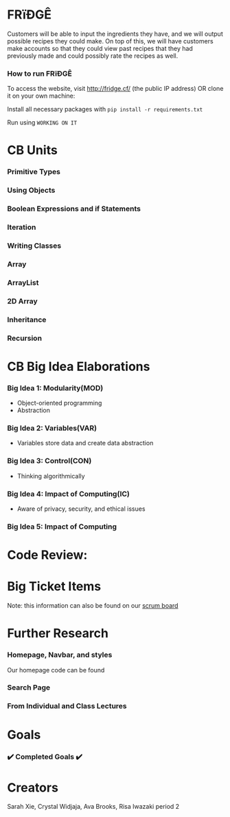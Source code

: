 # FRïÐGÊ  
Customers will be able to input the ingredients they have, and we will output possible recipes they could make. On top of this, we will have customers make accounts so that they could view past recipes that they had previously made and could possibly rate the recipes as well.

### How to run FRïÐGÊ
To access the website, visit http://fridge.cf/ (the public IP address) OR clone it on your own machine:

Install all necessary packages with `pip install -r requirements.txt`

Run using `WORKING ON IT` 

# CB Units 
### Primitive Types
### Using Objects
### Boolean Expressions and if Statements
### Iteration
### Writing Classes
### Array
### ArrayList
### 2D Array
### Inheritance
### Recursion 


# CB Big Idea Elaborations
### Big Idea 1: Modularity(MOD)
* Object-oriented programming
* Abstraction 

### Big Idea 2: Variables(VAR)
* Variables store data and create data abstraction 

### Big Idea 3: Control(CON)
* Thinking algorithmically

### Big Idea 4: Impact of Computing(IC)
* Aware of privacy, security, and ethical issues

### Big Idea 5: Impact of Computing

# Code Review: 


# Big Ticket Items
Note: this information can also be found on our [scrum board](https://github.com/sarahwxie/ketoswags_spring_portfolio/projects/1)

# Further Research


### Homepage, Navbar, and styles
Our homepage code can be found 



### Search Page
 



### From Individual and Class Lectures


# Goals

### ✔️ Completed Goals ✔️



# Creators
Sarah Xie, Crystal Widjaja, Ava Brooks, Risa Iwazaki period 2
